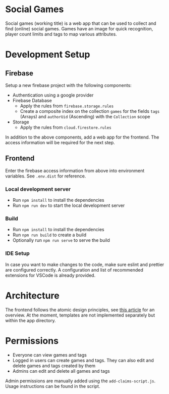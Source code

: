# Social Games

Social games (working title) is a web app that can be used to collect and find (online) social games. Games have an image for quick recognition, player count limits and tags to map various attributes.

# Development Setup

## Firebase

Setup a new firebase project with the following components:

- Authentication using a google provider
- Firebase Database
  - Apply the rules from `firebase.storage.rules`
  - Create a composite index on the collection `games` for the fields `tags` (Arrays) and `authorUid` (Ascending) with the `Collection` scope
- Storage
  - Apply the rules from `cloud.firestore.rules`

In addition to the above components, add a web app for the frontend. The access information will be required for the next step.

## Frontend

Enter the firebase access information from above into environment variables. See `.env.dist` for reference.

### Local development server

- Run `npm install` to install the dependencies
- Run `npm run dev` to start the local development server

### Build

- Run `npm install` to install the dependencies
- Run `npm run build` to create a build
- Optionally run `npm run serve` to serve the build

### IDE Setup

In case you want to make changes to the code, make sure eslint and prettier are configured correctly.
A configuration and list of recommended extensions for VSCode is already provided.

# Architecture

The frontend follows the atomic design principles, see [this article](https://bradfrost.com/blog/post/atomic-web-design/) for an overview. At the moment, templates are not implemented separately but within the app directory.

# Permissions

- Everyone can view games and tags
- Logged in users can create games and tags. They can also edit and delete games and tags created by them
- Admins can edit and delete all games and tags

Admin permissions are manually added using the `add-claims-script.js`. Usage instructions can be found in the script.

